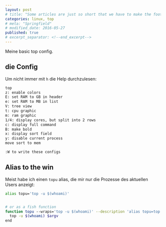 ```yaml
---
layout: post
# title: "Some articles are just so short that we have to make the footer stick"
categories: linux, top
# meta: "Springfield"
# modified_date: 2016-05-27
published: true
# excerpt_separator: <!--end_excerpt-->
---
```


Meine basic top config.


## die Config
Um nicht immer mit `h` die Help durchzulesen:


```bash
top
z: enable colors
E: set RAM to GB in header
e: set RAM to MB in list
V: tree view
t: cpu graphic
m: ram graphic
1/4: display cores, but split into 2 rows
c: display full command
B: make bold
x: display sort field
y: disable current process
move sort to mem

:W to write these configs
```

## Alias to the win
Meist habe ich einen `topu` alias, die mir nur die Prozesse des aktuellen Users anzeigt:
```bash
alias topu='top -u $(whoami)'


# or as a fish function
function topu --wraps='top -u $(whoami)' --description 'alias topu=top -u $(whoami)'
  top -u $(whoami) $argv
end

```

